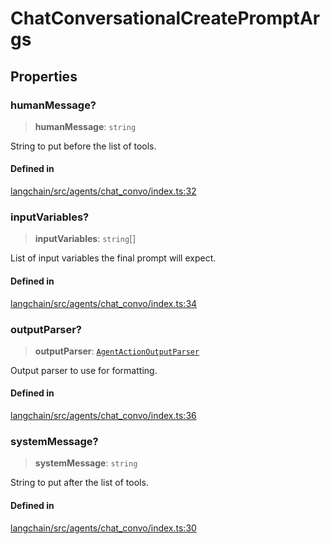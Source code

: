 ChatConversationalCreatePromptArgs
==================================

Properties[​](#properties "Direct link to Properties")
------------------------------------------------------

### humanMessage?[​](#humanmessage "Direct link to humanMessage?")

> **humanMessage**: `string`

String to put before the list of tools.

#### Defined in[​](#defined-in "Direct link to Defined in")

[langchain/src/agents/chat\_convo/index.ts:32](https://github.com/hwchase17/langchainjs/blob/46e1734/langchain/src/agents/chat_convo/index.ts#L32)

### inputVariables?[​](#inputvariables "Direct link to inputVariables?")

> **inputVariables**: `string`\[\]

List of input variables the final prompt will expect.

#### Defined in[​](#defined-in-1 "Direct link to Defined in")

[langchain/src/agents/chat\_convo/index.ts:34](https://github.com/hwchase17/langchainjs/blob/46e1734/langchain/src/agents/chat_convo/index.ts#L34)

### outputParser?[​](#outputparser "Direct link to outputParser?")

> **outputParser**: [`AgentActionOutputParser`](/docs/api/agents/classes/AgentActionOutputParser)

Output parser to use for formatting.

#### Defined in[​](#defined-in-2 "Direct link to Defined in")

[langchain/src/agents/chat\_convo/index.ts:36](https://github.com/hwchase17/langchainjs/blob/46e1734/langchain/src/agents/chat_convo/index.ts#L36)

### systemMessage?[​](#systemmessage "Direct link to systemMessage?")

> **systemMessage**: `string`

String to put after the list of tools.

#### Defined in[​](#defined-in-3 "Direct link to Defined in")

[langchain/src/agents/chat\_convo/index.ts:30](https://github.com/hwchase17/langchainjs/blob/46e1734/langchain/src/agents/chat_convo/index.ts#L30)